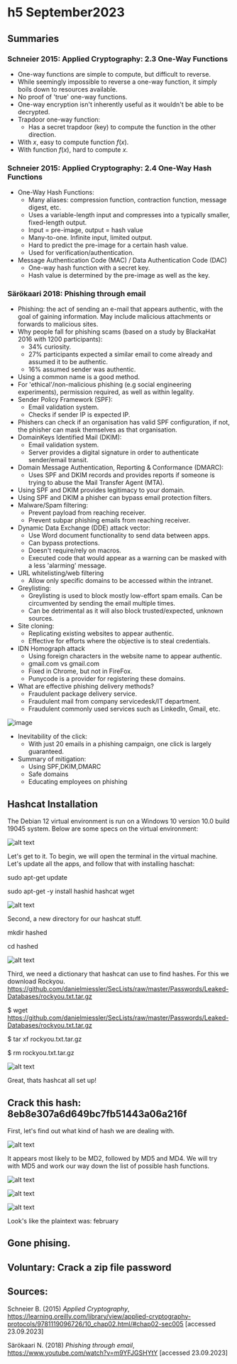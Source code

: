 # h5 September2023

## Summaries

###  Schneier 2015: Applied Cryptography: 2.3 One-Way Functions

* One-way functions are simple to compute, but difficult to reverse.
* While seemingly impossible to reverse a one-way function, it simply boils down to resources available.
* No proof of 'true' one-way functions.
* One-way encryption isn't inherently useful as it wouldn't be able to be decrypted.
* Trapdoor one-way function:
    * Has a secret trapdoor (key) to compute the function in the other direction.
* With *x*, easy to compute function *f*(*x*).
* With function *f*(*x*), hard to compute *x*.

### Schneier 2015: Applied Cryptography: 2.4 One-Way Hash Functions

* One-Way Hash Functions:
    * Many aliases: compression function, contraction function, message digest, etc.
    * Uses a variable-length input and compresses into a typically smaller, fixed-length output.
    * Input = pre-image, output = hash value
    * Many-to-one. Infinite input, limited output.
    * Hard to predict the pre-image for a certain hash value.
    * Used for verification/authentication.
* Message Authentication Code (MAC) / Data Authentication Code (DAC)
    * One-way hash function with a secret key.
    * Hash value is determined by the pre-image as well as the key.

### Särökaari 2018: Phishing through email

* Phishing: the act of sending an e-mail that appears authentic, with the goal of gaining information. May include malicious attachments or forwards to malicious sites.
* Why people fall for phishing scams (based on a study by BlackaHat 2016 with 1200 participants):
   * 34% curiosity.
   * 27% participants expected a similar email to come already and assumed it to be authentic.
   * 16% assumed sender was authentic.
* Using a common name is a good method.
* For 'ethical'/non-malicious phishing (e.g social engineering experiments), permission required, as well as within legality.
* Sender Policy Framework (SPF):
   * Email validation system.
   * Checks if sender IP is expected IP.
* Phishers can check if an organisation has valid SPF configuration, if not, the phisher can mask themselves as that organisation.
* DomainKeys Identified Mail (DKIM):
   * Email validation system.
   * Server provides a digital signature in order to authenticate sender/email transit.
* Domain Message Authentication, Reporting & Conformance (DMARC):
   * Uses SPF and DKIM records and provides reports if someone is trying to abuse the Mail Transfer Agent (MTA).
*  Using SPF and DKIM provides legitimacy to your domain.
*  Using SPF and DKIM a phisher can bypass email protection filters.
* Malware/Spam filtering:
   * Prevent payload from reaching receiver.
   * Prevent subpar phishing emails from reaching receiver.
* Dynamic Data Exchange (DDE) attack vector:
   * Use Word document functionality to send data between apps.
   * Can bypass protections.
   * Doesn't require/rely on macros.
   * Executed code that would appear as a warning can be masked with a less 'alarming' message.
* URL whitelisting/web filtering
   * Allow only specific domains to be accessed within the intranet.
* Greylisting:
   * Greylisting is used to block mostly low-effort spam emails. Can be circumvented by sending the email multiple times.
   * Can be detrimental as it will also block trusted/expected, unknown sources.
* Site cloning:
   * Replicating existing websites to appear authentic.
   * Effective for efforts where the objective is to steal credentials.
* IDN Homograph attack
   * Using foreign characters in the website name to appear authentic.
   * gmaíl.com vs gmail.com
   * Fixed in Chrome, but not in FireFox.
   * Punycode is a provider for registering these domains.
* What are effective phishing delivery methods?
   * Fraudulent package delivery service.
   * Fraudulent mail from company servicedesk/IT department.
   * Fraudulent commonly used services such as LinkedIn, Gmail, etc.

![image](https://github.com/ebfs/InformationSecurity/assets/142781925/28bf9878-7e0b-464d-b13d-547fea97967f)

* Inevitability of the click:
   * With just 20 emails in a phishing campaign, one click is largely guaranteed.
* Summary of mitigation:
   * Using SPF,DKIM,DMARC
   * Safe domains
   * Educating employees on phishing

## Hashcat Installation

The Debian 12 virtual environment is run on a Windows 10 version 10.0 build 19045 system. Below are some specs on the virtual environment:

 ![alt text](https://user-images.githubusercontent.com/142781925/265199086-98ce3440-2c6f-400b-9c75-f39d42ffeef4.png)

Let's get to it. To begin, we will open the terminal in the virtual machine. 
Let's update all the apps, and follow that with installing haschat:


sudo apt-get update

sudo apt-get -y install hashid hashcat wget


 ![alt text](https://user-images.githubusercontent.com/142781925/270125131-ae2a3cf9-428c-4e8c-bc26-13729cddc533.png)

Second, a new directory for our hashcat stuff.


mkdir hashed

cd hashed


 ![alt text](https://user-images.githubusercontent.com/142781925/270125133-e70909da-6378-42a1-8992-ce15cdf190ce.png)

Third, we need a dictionary that hashcat can use to find hashes. For this we download Rockyou.
https://github.com/danielmiessler/SecLists/raw/master/Passwords/Leaked-Databases/rockyou.txt.tar.gz


$ wget https://github.com/danielmiessler/SecLists/raw/master/Passwords/Leaked-Databases/rockyou.txt.tar.gz

$ tar xf rockyou.txt.tar.gz

$ rm rockyou.txt.tar.gz


 ![alt text](https://user-images.githubusercontent.com/142781925/270125135-38594650-e0b9-46fa-97e5-85eaf58a2be2.png)

Great, thats hashcat all set up!

## Crack this hash: 8eb8e307a6d649bc7fb51443a06a216f

First, let's find out what kind of hash we are dealing with.

![alt text](https://user-images.githubusercontent.com/142781925/270128135-8859389e-a735-4bcc-863a-50addc050b0e.png)

It appears most likely to be MD2, followed by MD5 and MD4. We will try with MD5 and work our way down the list of possible hash functions.

![alt text](https://user-images.githubusercontent.com/142781925/270128136-40f430e7-c6ae-4296-8ab1-9eab4c999672.png)

![alt text](https://user-images.githubusercontent.com/142781925/270128137-295bbfc6-acb4-4b3f-94a9-f496e91e1357.png)

![alt text](https://user-images.githubusercontent.com/142781925/270128139-cdcede08-2e45-4cbf-950f-c0fa608c57ad.png)

Look's like the plaintext was: february

## Gone phising.

## Voluntary: Crack a zip file password

## Sources:

Schneier B. (2015) *Applied Cryptography*, https://learning.oreilly.com/library/view/applied-cryptography-protocols/9781119096726/10_chap02.html/#chap02-sec005 [accessed 23.09.2023]

Särökaari N. (2018) *Phishing through email*, https://www.youtube.com/watch?v=m9YFJGSHYtY [accessed 23.09.2023]
